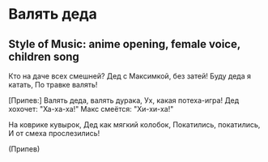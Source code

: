 # Валять деда
## Style of Music: anime opening, female voice, children song

Кто на даче всех смешней?
Дед с Максимкой, без затей!
Буду деда я катать,
По травке валять!

[Припев:]
Валять деда, валять дурака,
Ух, какая потеха-игра!
Дед хохочет: "Ха-ха-ха!"
Макс смеётся: "Хи-хи-ха!"

На коврике кувырок,
Дед как мягкий колобок,
Покатились, покатились,
И от смеха прослезились!

(Припев)